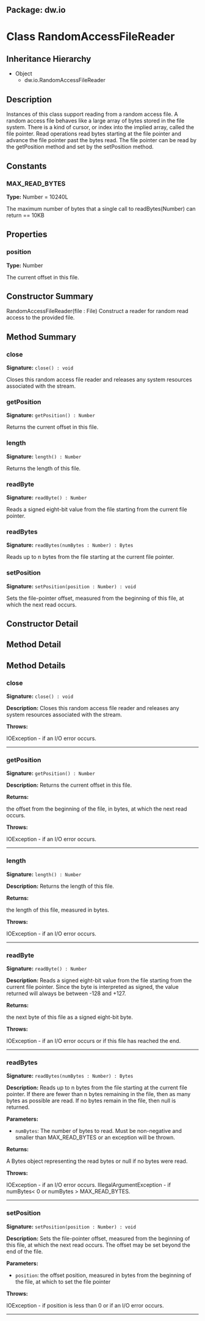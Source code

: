 ## Package: dw.io

# Class RandomAccessFileReader

## Inheritance Hierarchy

- Object
  - dw.io.RandomAccessFileReader

## Description

Instances of this class support reading from a random access file. A random access file behaves like a large array of bytes stored in the file system. There is a kind of cursor, or index into the implied array, called the file pointer. Read operations read bytes starting at the file pointer and advance the file pointer past the bytes read. The file pointer can be read by the getPosition method and set by the setPosition method.

## Constants

### MAX_READ_BYTES

**Type:** Number = 10240L

The maximum number of bytes that a single call to readBytes(Number) can return == 10KB

## Properties

### position

**Type:** Number

The current offset in this file.

## Constructor Summary

RandomAccessFileReader(file : File) Construct a reader for random read access to the provided file.

## Method Summary

### close

**Signature:** `close() : void`

Closes this random access file reader and releases any system resources associated with the stream.

### getPosition

**Signature:** `getPosition() : Number`

Returns the current offset in this file.

### length

**Signature:** `length() : Number`

Returns the length of this file.

### readByte

**Signature:** `readByte() : Number`

Reads a signed eight-bit value from the file starting from the current file pointer.

### readBytes

**Signature:** `readBytes(numBytes : Number) : Bytes`

Reads up to n bytes from the file starting at the current file pointer.

### setPosition

**Signature:** `setPosition(position : Number) : void`

Sets the file-pointer offset, measured from the beginning of this file, at which the next read occurs.

## Constructor Detail

## Method Detail

## Method Details

### close

**Signature:** `close() : void`

**Description:** Closes this random access file reader and releases any system resources associated with the stream.

**Throws:**

IOException - if an I/O error occurs.

---

### getPosition

**Signature:** `getPosition() : Number`

**Description:** Returns the current offset in this file.

**Returns:**

the offset from the beginning of the file, in bytes, at which the next read occurs.

**Throws:**

IOException - if an I/O error occurs.

---

### length

**Signature:** `length() : Number`

**Description:** Returns the length of this file.

**Returns:**

the length of this file, measured in bytes.

**Throws:**

IOException - if an I/O error occurs.

---

### readByte

**Signature:** `readByte() : Number`

**Description:** Reads a signed eight-bit value from the file starting from the current file pointer. Since the byte is interpreted as signed, the value returned will always be between -128 and +127.

**Returns:**

the next byte of this file as a signed eight-bit byte.

**Throws:**

IOException - if an I/O error occurs or if this file has reached the end.

---

### readBytes

**Signature:** `readBytes(numBytes : Number) : Bytes`

**Description:** Reads up to n bytes from the file starting at the current file pointer. If there are fewer than n bytes remaining in the file, then as many bytes as possible are read. If no bytes remain in the file, then null is returned.

**Parameters:**

- `numBytes`: The number of bytes to read. Must be non-negative and smaller than MAX_READ_BYTES or an exception will be thrown.

**Returns:**

A Bytes object representing the read bytes or null if no bytes were read.

**Throws:**

IOException - if an I/O error occurs.
IllegalArgumentException - if numBytes< 0 or numBytes > MAX_READ_BYTES.

---

### setPosition

**Signature:** `setPosition(position : Number) : void`

**Description:** Sets the file-pointer offset, measured from the beginning of this file, at which the next read occurs. The offset may be set beyond the end of the file.

**Parameters:**

- `position`: the offset position, measured in bytes from the beginning of the file, at which to set the file pointer

**Throws:**

IOException - if position is less than 0 or if an I/O error occurs.

---